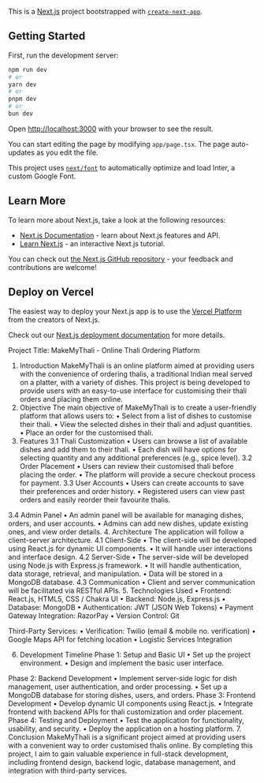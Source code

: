 This is a [Next.js](https://nextjs.org/) project bootstrapped with [`create-next-app`](https://github.com/vercel/next.js/tree/canary/packages/create-next-app).

## Getting Started

First, run the development server:

```bash
npm run dev
# or
yarn dev
# or
pnpm dev
# or
bun dev
```

Open [http://localhost:3000](http://localhost:3000) with your browser to see the result.

You can start editing the page by modifying `app/page.tsx`. The page auto-updates as you edit the file.

This project uses [`next/font`](https://nextjs.org/docs/basic-features/font-optimization) to automatically optimize and load Inter, a custom Google Font.

## Learn More

To learn more about Next.js, take a look at the following resources:

- [Next.js Documentation](https://nextjs.org/docs) - learn about Next.js features and API.
- [Learn Next.js](https://nextjs.org/learn) - an interactive Next.js tutorial.

You can check out [the Next.js GitHub repository](https://github.com/vercel/next.js/) - your feedback and contributions are welcome!

## Deploy on Vercel

The easiest way to deploy your Next.js app is to use the [Vercel Platform](https://vercel.com/new?utm_medium=default-template&filter=next.js&utm_source=create-next-app&utm_campaign=create-next-app-readme) from the creators of Next.js.

Check out our [Next.js deployment documentation](https://nextjs.org/docs/deployment) for more details.







Project Title: MakeMyThali - Online Thali Ordering Platform
1. Introduction
MakeMyThali is an online platform aimed at providing users with the convenience of ordering thalis, a traditional Indian meal served on a platter, with a variety of dishes. This project is being developed to provide users with an easy-to-use interface for customising their thali orders and placing them online.
2. Objective
The main objective of MakeMyThali is to create a user-friendly platform that allows users to:
    • Select from a list of dishes to customise their thali.
    • View the selected dishes in their thali and adjust quantities.
    • Place an order for the customised thali.
3. Features
3.1 Thali Customization
    • Users can browse a list of available dishes and add them to their thali.
    • Each dish will have options for selecting quantity and any additional preferences (e.g., spice level).
3.2 Order Placement
    • Users can review their customised thali before placing the order.
    • The platform will provide a secure checkout process for payment.
3.3 User Accounts
    • Users can create accounts to save their preferences and order history.
    • Registered users can view past orders and easily reorder their favourite thalis.

3.4 Admin Panel
    • An admin panel will be available for managing dishes, orders, and user accounts.
    • Admins can add new dishes, update existing ones, and view order details.
4. Architecture
The application will follow a client-server architecture.
4.1 Client-Side
    • The client-side will be developed using React.js for dynamic UI components.
    • It will handle user interactions and interface design.
4.2 Server-Side
    • The server-side will be developed using Node.js with Express.js framework.
    • It will handle authentication, data storage, retrieval, and manipulation.
    • Data will be stored in a MongoDB database.
4.3 Communication
    • Client and server communication will be facilitated via RESTful APIs.
5. Technologies Used
    • Frontend: React.js, HTML5, CSS / Chakra UI
    • Backend: Node.js, Express.js
    • Database: MongoDB
    • Authentication: JWT (JSON Web Tokens)
    • Payment Gateway Integration: RazorPay
    • Version Control: Git

Third-Party Services: 
    • Verification: Twilio (email & mobile no. verification)
    • Google Maps API for fetching location
    • Logistic Services Integration


6. Development Timeline
Phase 1: Setup and Basic UI
    • Set up the project environment.
    • Design and implement the basic user interface.

Phase 2: Backend Development
    • Implement server-side logic for dish management, user authentication, and order processing.
    • Set up a MongoDB database for storing dishes, users, and orders.
Phase 3: Frontend Development
    • Develop dynamic UI components using React.js.
    • Integrate frontend with backend APIs for thali customization and order placement.
Phase 4: Testing and Deployment
    • Test the application for functionality, usability, and security.
    • Deploy the application on a hosting platform.
7. Conclusion
MakeMyThali is a significant project aimed at providing users with a convenient way to order customised thalis online. By completing this project, I aim to gain valuable experience in full-stack development, including frontend design, backend logic, database management, and integration with third-party services.
